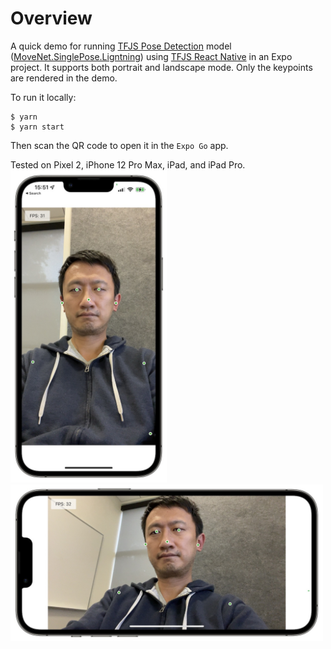 # Overview

A quick demo for running [TFJS Pose Detection][posedetection] model
([MoveNet.SinglePose.Ligntning][tfhub]) using
[TFJS React Native][tfjs-react-native] in an Expo project. It supports both
portrait and landscape mode. Only the keypoints are rendered in the demo.

To run it locally:

```
$ yarn
$ yarn start
```

Then scan the QR code to open it in the `Expo Go` app.

Tested on Pixel 2, iPhone 12 Pro Max, iPad, and iPad Pro.
<img src="screenshot_portrait.jpg" width="250">
<img src="screenshot_landscape.jpg" width="500">

[posedetection]: https://github.com/tensorflow/tfjs-models/tree/master/pose-detection
[tfhub]: https://tfhub.dev/google/tfjs-model/movenet/singlepose/lightning/4
[tfjs-react-native]: https://github.com/tensorflow/tfjs/tree/master/tfjs-react-native
[screenshots]: https://photos.app.goo.gl/U972ww4HpaKPK6jEA
